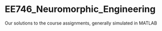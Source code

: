 # EE746_Neuromorphic_Engineering
Our solutions to the course assignments, generally simulated in MATLAB
